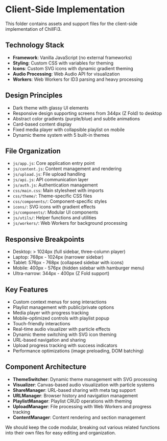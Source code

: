 # Client-Side Implementation

This folder contains assets and support files for the client-side implementation of ChillFi3.

## Technology Stack
- **Framework**: Vanilla JavaScript (no external frameworks)
- **Styling**: Custom CSS with variables for theming
- **Icons**: Custom SVG icons with dynamic gradient theming
- **Audio Processing**: Web Audio API for visualization
- **Workers**: Web Workers for ID3 parsing and heavy processing

## Design Principles
- Dark theme with glassy UI elements
- Responsive design supporting screens from 344px (Z Fold) to desktop
- Abstract color gradients (purple/blue) and subtle animations
- Card-based content display
- Fixed media player with collapsible playlist on mobile
- Dynamic theme system with 5 built-in themes

## File Organization
- `js/app.js`: Core application entry point
- `js/content.js`: Content management and rendering
- `js/upload.js`: File upload handling
- `js/api.js`: API communication layer
- `js/auth.js`: Authentication management
- `css/main.css`: Main stylesheet with imports
- `css/theme/`: Theme-specific CSS files
- `css/components/`: Component-specific styles
- `icons/`: SVG icons with gradient effects
- `js/components/`: Modular UI components
- `js/utils/`: Helper functions and utilities
- `js/workers/`: Web Workers for background processing

## Responsive Breakpoints
- Desktop: > 1024px (full sidebar, three-column player)
- Laptop: 768px - 1024px (narrower sidebar)
- Tablet: 576px - 768px (collapsed sidebar with icons)
- Mobile: 400px - 576px (hidden sidebar with hamburger menu)
- Ultra-narrow: 344px - 400px (Z Fold support)

## Key Features
- Custom context menus for song interactions
- Playlist management with public/private options
- Media player with progress tracking
- Mobile-optimized controls with playlist popup
- Touch-friendly interactions
- Real-time audio visualizer with particle effects
- Dynamic theme switching with SVG icon theming
- URL-based navigation and sharing
- Upload progress tracking with success indicators
- Performance optimizations (image preloading, DOM batching)

## Component Architecture
- **ThemeSwitcher**: Dynamic theme management with SVG processing
- **Visualizer**: Canvas-based audio visualization with particle systems
- **ShareManager**: URL-based sharing with meta tag support
- **URLManager**: Browser history and navigation management
- **PlaylistManager**: Playlist CRUD operations with theming
- **UploadManager**: File processing with Web Workers and progress tracking
- **ContentManager**: Content rendering and section management

We should keep the code modular, breaking out various related functions into their own files for easy editing and organization.